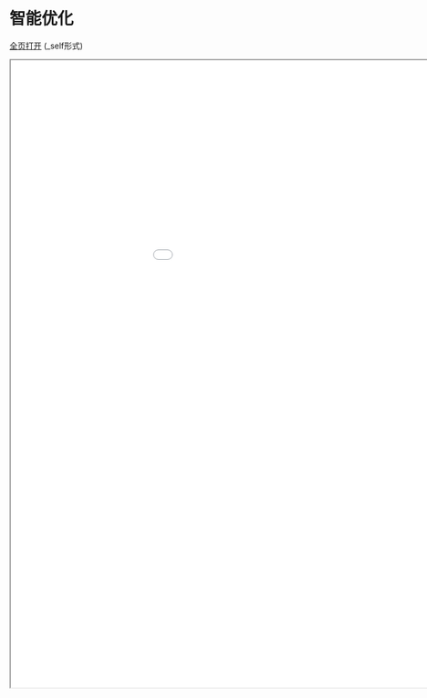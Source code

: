 
# 智能优化
[全页打开](/texpdf/part-opt-chap-GA.pdf) (_self形式)
<div class="pdf-class">
    <iframe  src=/texpdf/part-opt-chap-GA.pdf width="1100" height="1100">
    </iframe>
</div>

